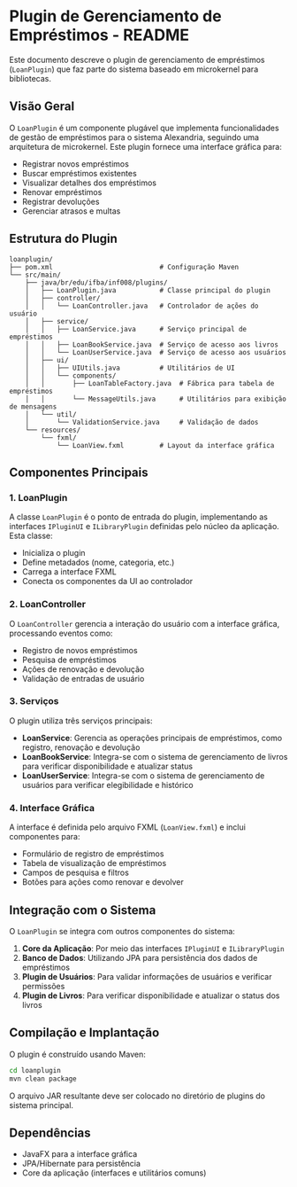 # Plugin de Gerenciamento de Empréstimos - README

Este documento descreve o plugin de gerenciamento de empréstimos (`LoanPlugin`) que faz parte do sistema baseado em microkernel para bibliotecas.

## Visão Geral

O `LoanPlugin` é um componente plugável que implementa funcionalidades de gestão de empréstimos para o sistema Alexandria, seguindo uma arquitetura de microkernel. Este plugin fornece uma interface gráfica para:

- Registrar novos empréstimos
- Buscar empréstimos existentes
- Visualizar detalhes dos empréstimos
- Renovar empréstimos
- Registrar devoluções
- Gerenciar atrasos e multas

## Estrutura do Plugin

```
loanplugin/
├── pom.xml                           # Configuração Maven
└── src/main/
    ├── java/br/edu/ifba/inf008/plugins/
    │   ├── LoanPlugin.java           # Classe principal do plugin
    │   ├── controller/
    │   │   └── LoanController.java   # Controlador de ações do usuário
    │   ├── service/
    │   │   ├── LoanService.java      # Serviço principal de empréstimos
    │   │   ├── LoanBookService.java  # Serviço de acesso aos livros
    │   │   └── LoanUserService.java  # Serviço de acesso aos usuários
    │   ├── ui/
    │   │   ├── UIUtils.java          # Utilitários de UI
    │   │   └── components/
    │   │       ├── LoanTableFactory.java  # Fábrica para tabela de empréstimos
    │   │       └── MessageUtils.java      # Utilitários para exibição de mensagens
    │   └── util/
    │       └── ValidationService.java     # Validação de dados
    └── resources/
        └── fxml/
            └── LoanView.fxml         # Layout da interface gráfica
```

## Componentes Principais

### 1. LoanPlugin

A classe `LoanPlugin` é o ponto de entrada do plugin, implementando as interfaces `IPluginUI` e `ILibraryPlugin` definidas pelo núcleo da aplicação. Esta classe:

- Inicializa o plugin
- Define metadados (nome, categoria, etc.)
- Carrega a interface FXML
- Conecta os componentes da UI ao controlador

### 2. LoanController

O `LoanController` gerencia a interação do usuário com a interface gráfica, processando eventos como:

- Registro de novos empréstimos
- Pesquisa de empréstimos
- Ações de renovação e devolução
- Validação de entradas de usuário

### 3. Serviços

O plugin utiliza três serviços principais:

- **LoanService**: Gerencia as operações principais de empréstimos, como registro, renovação e devolução
- **LoanBookService**: Integra-se com o sistema de gerenciamento de livros para verificar disponibilidade e atualizar status
- **LoanUserService**: Integra-se com o sistema de gerenciamento de usuários para verificar elegibilidade e histórico

### 4. Interface Gráfica

A interface é definida pelo arquivo FXML (`LoanView.fxml`) e inclui componentes para:

- Formulário de registro de empréstimos
- Tabela de visualização de empréstimos
- Campos de pesquisa e filtros
- Botões para ações como renovar e devolver

## Integração com o Sistema

O `LoanPlugin` se integra com outros componentes do sistema:

1. **Core da Aplicação**: Por meio das interfaces `IPluginUI` e `ILibraryPlugin`
2. **Banco de Dados**: Utilizando JPA para persistência dos dados de empréstimos
3. **Plugin de Usuários**: Para validar informações de usuários e verificar permissões
4. **Plugin de Livros**: Para verificar disponibilidade e atualizar o status dos livros

## Compilação e Implantação

O plugin é construído usando Maven:

```bash
cd loanplugin
mvn clean package
```

O arquivo JAR resultante deve ser colocado no diretório de plugins do sistema principal.

## Dependências

- JavaFX para a interface gráfica
- JPA/Hibernate para persistência
- Core da aplicação (interfaces e utilitários comuns)
